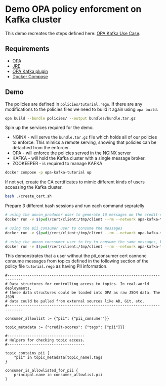 # Demo OPA policy enforcment on Kafka cluster
This demo recreates the steps defined here: [OPA Kafka Use Case](https://www.openpolicyagent.org/docs/latest/kafka-authorization).  
## Requirements
- [OPA](https://www.openpolicyagent.org/docs/latest/#running-opa)
- [JRE](https://docs.oracle.com/goldengate/1212/gg-winux/GDRAD/java.htm#BGBFJHAB)
- [OPA Kafka plugin](https://github.com/StyraInc/opa-kafka-plugin)
- [Docker Compose](https://docs.docker.com/compose/)

## Demo
The policies are defined in `policies/tutorial.rego`. If there are any modifications to the policies files we need to build it again using `opa build`.
```bash
opa build --bundle policies/ --output bundles/bundle.tar.gz
```

Spin up the services required for the demo.
- NGINX - will serve the `bundle.tar.gz` file which holds all of our policies to enforce. This mimics a remote serving, showing that policies can be detached from the enforcer.
- OPA - will enforce the policies served in the NGINX server
- KAFKA - will hold the Kafka cluster with a single message broker.
- ZOOKEEPER - is required to manage KAFKA
```bash
docker compose -p opa-kafka-tutorial up
```
If not yet, create the CA certificates to mimic different kinds of users accessing the Kafka cluster.
```bash
bash ./create_cert.sh
```
Prepare 3 different bash sessions and run each command sepratelly

```bash
# using the annon_producer user to generate 10 messages on the credit-scores topic
docker run -v $(pwd)/cert/client:/tmp/client --rm --network opa-kafka-tutorial_default confluentinc/cp-kafka:6.2.1 bash -c 'for i in {1..10}; do echo "{\"user\": \"ricardo\", \"score\": $i}"; done | kafka-console-producer --topic credit-scores --broker-list broker:9093 --producer.config /tmp/client/anon_producer.properties'
```

```bash
# using the pii_consumer user to consume the messages
docker run -v $(pwd)/cert/client:/tmp/client --rm --network opa-kafka-tutorial_default confluentinc/cp-kafka:6.2.1 kafka-console-consumer --bootstrap-server broker:9093 --topic credit-scores --from-beginning --consumer.config /tmp/client/pii_consumer.properties
```

```bash
# using the annon_conssumer user to try to consume the same messages, but gets blocked by OPA
docker run -v $(pwd)/cert/client:/tmp/client --rm --network opa-kafka-tutorial_default confluentinc/cp-kafka:6.2.1 kafka-console-consumer --bootstrap-server broker:9093 --topic credit-scores --from-beginning --consumer.config /tmp/client/anon_consumer.properties
```

This demonstrates that a user without the pii_consumer cert cannonc consume messages from topics defined in the following section of the policy file `tutorial.rego` as having PII information.
```
#-----------------------------------------------------------------------------
# Data structures for controlling access to topics. In real-world deployments,
# these data structures could be loaded into OPA as raw JSON data. The JSON
# data could be pulled from external sources like AD, Git, etc.
#-----------------------------------------------------------------------------

consumer_allowlist := {"pii": {"pii_consumer"}}

topic_metadata := {"credit-scores": {"tags": ["pii"]}}

#-----------------------------------
# Helpers for checking topic access.
#-----------------------------------

topic_contains_pii {
	"pii" in topic_metadata[topic_name].tags
}

consumer_is_allowlisted_for_pii {
	principal.name in consumer_allowlist.pii
}
```